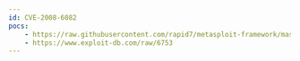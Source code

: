 ```yaml
---
id: CVE-2008-6082
pocs:
    - https://raw.githubusercontent.com/rapid7/metasploit-framework/master/modules/auxiliary/dos/windows/ftp/titan626_site.rb
    - https://www.exploit-db.com/raw/6753
---
```

